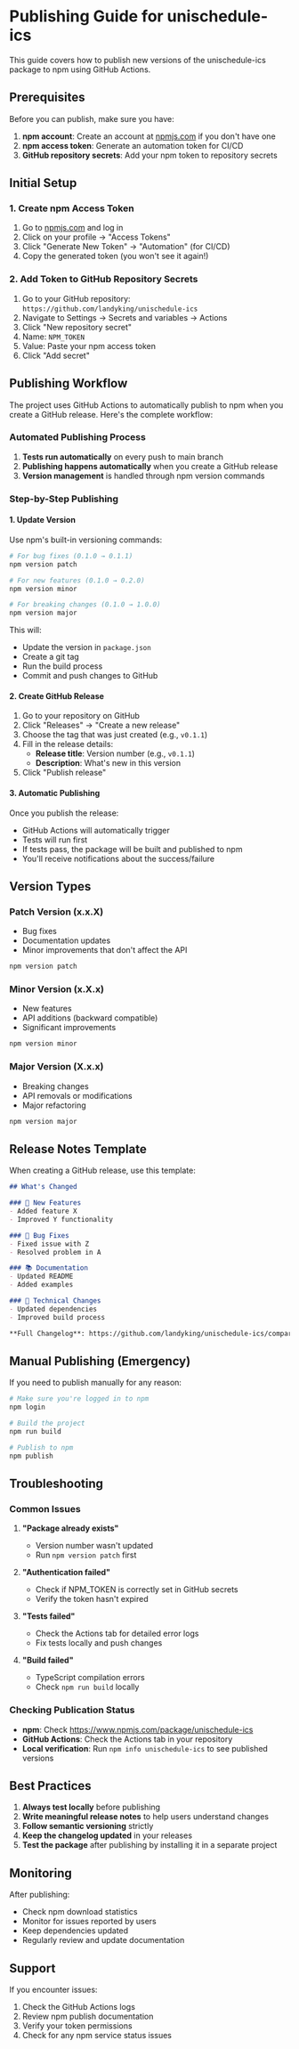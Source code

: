 # Publishing Guide for unischedule-ics

This guide covers how to publish new versions of the unischedule-ics package to npm using GitHub Actions.

## Prerequisites

Before you can publish, make sure you have:

1. **npm account**: Create an account at [npmjs.com](https://www.npmjs.com) if you don't have one
2. **npm access token**: Generate an automation token for CI/CD
3. **GitHub repository secrets**: Add your npm token to repository secrets

## Initial Setup

### 1. Create npm Access Token

1. Go to [npmjs.com](https://www.npmjs.com) and log in
2. Click on your profile → "Access Tokens"
3. Click "Generate New Token" → "Automation" (for CI/CD)
4. Copy the generated token (you won't see it again!)

### 2. Add Token to GitHub Repository Secrets

1. Go to your GitHub repository: `https://github.com/landyking/unischedule-ics`
2. Navigate to Settings → Secrets and variables → Actions
3. Click "New repository secret"
4. Name: `NPM_TOKEN`
5. Value: Paste your npm access token
6. Click "Add secret"

## Publishing Workflow

The project uses GitHub Actions to automatically publish to npm when you create a GitHub release. Here's the complete workflow:

### Automated Publishing Process

1. **Tests run automatically** on every push to main branch
2. **Publishing happens automatically** when you create a GitHub release
3. **Version management** is handled through npm version commands

### Step-by-Step Publishing

#### 1. Update Version

Use npm's built-in versioning commands:

```bash
# For bug fixes (0.1.0 → 0.1.1)
npm version patch

# For new features (0.1.0 → 0.2.0)
npm version minor

# For breaking changes (0.1.0 → 1.0.0)
npm version major
```

This will:
- Update the version in `package.json`
- Create a git tag
- Run the build process
- Commit and push changes to GitHub

#### 2. Create GitHub Release

1. Go to your repository on GitHub
2. Click "Releases" → "Create a new release"
3. Choose the tag that was just created (e.g., `v0.1.1`)
4. Fill in the release details:
   - **Release title**: Version number (e.g., `v0.1.1`)
   - **Description**: What's new in this version
5. Click "Publish release"

#### 3. Automatic Publishing

Once you publish the release:
- GitHub Actions will automatically trigger
- Tests will run first
- If tests pass, the package will be built and published to npm
- You'll receive notifications about the success/failure

## Version Types

### Patch Version (x.x.X)
- Bug fixes
- Documentation updates
- Minor improvements that don't affect the API

```bash
npm version patch
```

### Minor Version (x.X.x)
- New features
- API additions (backward compatible)
- Significant improvements

```bash
npm version minor
```

### Major Version (X.x.x)
- Breaking changes
- API removals or modifications
- Major refactoring

```bash
npm version major
```

## Release Notes Template

When creating a GitHub release, use this template:

```markdown
## What's Changed

### 🚀 New Features
- Added feature X
- Improved Y functionality

### 🐛 Bug Fixes
- Fixed issue with Z
- Resolved problem in A

### 📚 Documentation
- Updated README
- Added examples

### 🔧 Technical Changes
- Updated dependencies
- Improved build process

**Full Changelog**: https://github.com/landyking/unischedule-ics/compare/v0.1.0...v0.1.1
```

## Manual Publishing (Emergency)

If you need to publish manually for any reason:

```bash
# Make sure you're logged in to npm
npm login

# Build the project
npm run build

# Publish to npm
npm publish
```

## Troubleshooting

### Common Issues

1. **"Package already exists"**
   - Version number wasn't updated
   - Run `npm version patch` first

2. **"Authentication failed"**
   - Check if NPM_TOKEN is correctly set in GitHub secrets
   - Verify the token hasn't expired

3. **"Tests failed"**
   - Check the Actions tab for detailed error logs
   - Fix tests locally and push changes

4. **"Build failed"**
   - TypeScript compilation errors
   - Check `npm run build` locally

### Checking Publication Status

- **npm**: Check https://www.npmjs.com/package/unischedule-ics
- **GitHub Actions**: Check the Actions tab in your repository
- **Local verification**: Run `npm info unischedule-ics` to see published versions

## Best Practices

1. **Always test locally** before publishing
2. **Write meaningful release notes** to help users understand changes
3. **Follow semantic versioning** strictly
4. **Keep the changelog updated** in your releases
5. **Test the package** after publishing by installing it in a separate project

## Monitoring

After publishing:
- Check npm download statistics
- Monitor for issues reported by users
- Keep dependencies updated
- Regularly review and update documentation

## Support

If you encounter issues:
1. Check the GitHub Actions logs
2. Review npm publish documentation
3. Verify your token permissions
4. Check for any npm service status issues

